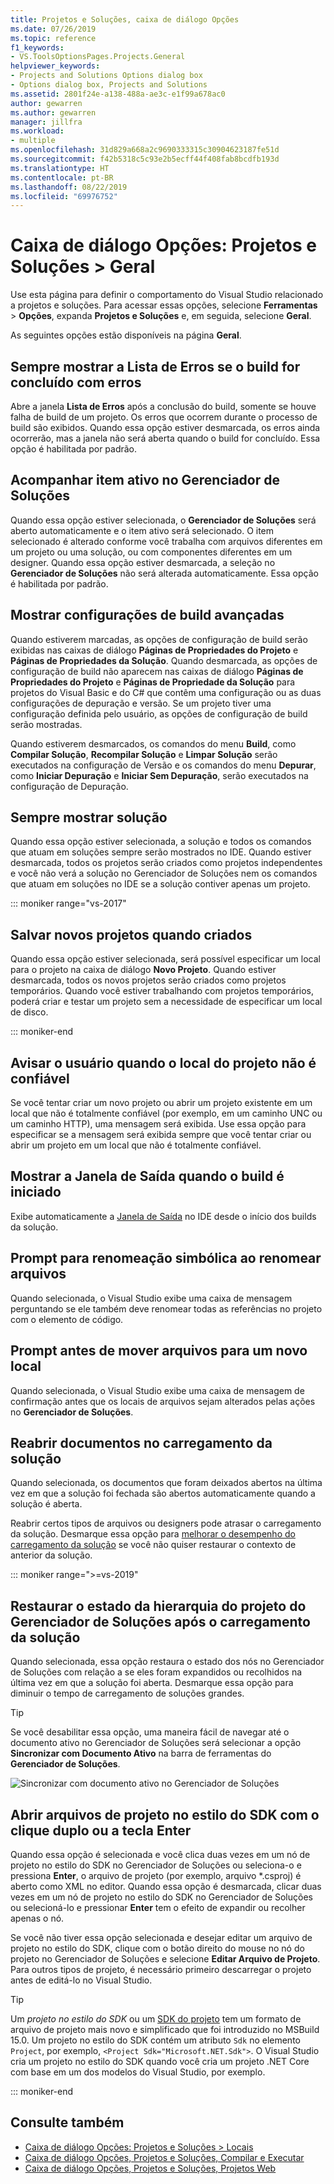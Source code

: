 ```yaml
---
title: Projetos e Soluções, caixa de diálogo Opções
ms.date: 07/26/2019
ms.topic: reference
f1_keywords:
- VS.ToolsOptionsPages.Projects.General
helpviewer_keywords:
- Projects and Solutions Options dialog box
- Options dialog box, Projects and Solutions
ms.assetid: 2801f24e-a138-488a-ae3c-e1f99a678ac0
author: gewarren
ms.author: gewarren
manager: jillfra
ms.workload:
- multiple
ms.openlocfilehash: 31d829a668a2c9690333315c30904623187fe51d
ms.sourcegitcommit: f42b5318c5c93e2b5ecff44f408fab8bcdfb193d
ms.translationtype: HT
ms.contentlocale: pt-BR
ms.lasthandoff: 08/22/2019
ms.locfileid: "69976752"
---
```

# <a name="options-dialog-box-projects-and-solutions--general"></a>Caixa de diálogo Opções: Projetos e Soluções \> Geral

Use esta página para definir o comportamento do Visual Studio relacionado a projetos e soluções. Para acessar essas opções, selecione **Ferramentas** > **Opções**, expanda **Projetos e Soluções** e, em seguida, selecione **Geral**.

As seguintes opções estão disponíveis na página **Geral**.

## <a name="always-show-error-list-if-build-finishes-with-errors"></a>Sempre mostrar a Lista de Erros se o build for concluído com erros

Abre a janela **Lista de Erros** após a conclusão do build, somente se houve falha de build de um projeto. Os erros que ocorrem durante o processo de build são exibidos. Quando essa opção estiver desmarcada, os erros ainda ocorrerão, mas a janela não será aberta quando o build for concluído. Essa opção é habilitada por padrão.

## <a name="track-active-item-in-solution-explorer"></a>Acompanhar item ativo no Gerenciador de Soluções

Quando essa opção estiver selecionada, o **Gerenciador de Soluções** será aberto automaticamente e o item ativo será selecionado. O item selecionado é alterado conforme você trabalha com arquivos diferentes em um projeto ou uma solução, ou com componentes diferentes em um designer. Quando essa opção estiver desmarcada, a seleção no **Gerenciador de Soluções** não será alterada automaticamente. Essa opção é habilitada por padrão.

## <a name="show-advanced-build-configurations"></a>Mostrar configurações de build avançadas

Quando estiverem marcadas, as opções de configuração de build serão exibidas nas caixas de diálogo **Páginas de Propriedades do Projeto** e **Páginas de Propriedades da Solução**. Quando desmarcada, as opções de configuração de build não aparecem nas caixas de diálogo **Páginas de Propriedades do Projeto** e **Páginas de Propriedade da Solução** para projetos do Visual Basic e do C# que contêm uma configuração ou as duas configurações de depuração e versão. Se um projeto tiver uma configuração definida pelo usuário, as opções de configuração de build serão mostradas.

Quando estiverem desmarcados, os comandos do menu **Build**, como **Compilar Solução**, **Recompilar Solução** e **Limpar Solução** serão executados na configuração de Versão e os comandos do menu **Depurar**, como **Iniciar Depuração** e **Iniciar Sem Depuração**, serão executados na configuração de Depuração.

## <a name="always-show-solution"></a>Sempre mostrar solução

Quando essa opção estiver selecionada, a solução e todos os comandos que atuam em soluções sempre serão mostrados no IDE. Quando estiver desmarcada, todos os projetos serão criados como projetos independentes e você não verá a solução no Gerenciador de Soluções nem os comandos que atuam em soluções no IDE se a solução contiver apenas um projeto.

::: moniker range="vs-2017"

## <a name="save-new-projects-when-created"></a>Salvar novos projetos quando criados

Quando essa opção estiver selecionada, será possível especificar um local para o projeto na caixa de diálogo **Novo Projeto**. Quando estiver desmarcada, todos os novos projetos serão criados como projetos temporários. Quando você estiver trabalhando com projetos temporários, poderá criar e testar um projeto sem a necessidade de especificar um local de disco.

::: moniker-end

## <a name="warn-user-when-the-project-location-is-not-trusted"></a>Avisar o usuário quando o local do projeto não é confiável

Se você tentar criar um novo projeto ou abrir um projeto existente em um local que não é totalmente confiável (por exemplo, em um caminho UNC ou um caminho HTTP), uma mensagem será exibida. Use essa opção para especificar se a mensagem será exibida sempre que você tentar criar ou abrir um projeto em um local que não é totalmente confiável.

## <a name="show-output-window-when-build-starts"></a>Mostrar a Janela de Saída quando o build é iniciado

Exibe automaticamente a [Janela de Saída](../../ide/reference/output-window.md) no IDE desde o início dos builds da solução.

## <a name="prompt-for-symbolic-renaming-when-renaming-files"></a>Prompt para renomeação simbólica ao renomear arquivos

Quando selecionada, o Visual Studio exibe uma caixa de mensagem perguntando se ele também deve renomear todas as referências no projeto com o elemento de código.

## <a name="prompt-before-moving-files-to-a-new-location"></a>Prompt antes de mover arquivos para um novo local

Quando selecionada, o Visual Studio exibe uma caixa de mensagem de confirmação antes que os locais de arquivos sejam alterados pelas ações no **Gerenciador de Soluções**.

## <a name="reopen-documents-on-solution-load"></a>Reabrir documentos no carregamento da solução

Quando selecionada, os documentos que foram deixados abertos na última vez em que a solução foi fechada são abertos automaticamente quando a solução é aberta.

Reabrir certos tipos de arquivos ou designers pode atrasar o carregamento da solução. Desmarque essa opção para [melhorar o desempenho do carregamento da solução](../../ide/visual-studio-performance-tips-and-tricks.md#disable-automatic-file-restore) se você não quiser restaurar o contexto de anterior da solução.

::: moniker range=">=vs-2019"

## <a name="restore-solution-explorer-project-hierarchy-state-on-solution-load"></a>Restaurar o estado da hierarquia do projeto do Gerenciador de Soluções após o carregamento da solução

Quando selecionada, essa opção restaura o estado dos nós no Gerenciador de Soluções com relação a se eles foram expandidos ou recolhidos na última vez em que a solução foi aberta. Desmarque essa opção para diminuir o tempo de carregamento de soluções grandes.

> [!TIP]
> Se você desabilitar essa opção, uma maneira fácil de navegar até o documento ativo no Gerenciador de Soluções será selecionar a opção **Sincronizar com Documento Ativo** na barra de ferramentas do **Gerenciador de Soluções**.
>
> ![Sincronizar com documento ativo no Gerenciador de Soluções](media/sync-active-document.png)

## <a name="open-sdk-style-project-files-with-double-click-or-the-enter-key"></a>Abrir arquivos de projeto no estilo do SDK com o clique duplo ou a tecla Enter

Quando essa opção é selecionada e você clica duas vezes em um nó de projeto no estilo do SDK no Gerenciador de Soluções ou seleciona-o e pressiona **Enter**, o arquivo de projeto (por exemplo, arquivo \*.csproj) é aberto como XML no editor. Quando essa opção é desmarcada, clicar duas vezes em um nó de projeto no estilo do SDK no Gerenciador de Soluções ou selecioná-lo e pressionar **Enter** tem o efeito de expandir ou recolher apenas o nó.

Se você não tiver essa opção selecionada e desejar editar um arquivo de projeto no estilo do SDK, clique com o botão direito do mouse no nó do projeto no Gerenciador de Soluções e selecione **Editar Arquivo de Projeto**. Para outros tipos de projeto, é necessário primeiro descarregar o projeto antes de editá-lo no Visual Studio.

> [!TIP]
> Um *projeto no estilo do SDK* ou um [SDK do projeto](../../msbuild/how-to-use-project-sdk.md) tem um formato de arquivo de projeto mais novo e simplificado que foi introduzido no MSBuild 15.0. Um projeto no estilo do SDK contém um atributo `Sdk` no elemento `Project`, por exemplo, `<Project Sdk="Microsoft.NET.Sdk">`. O Visual Studio cria um projeto no estilo do SDK quando você cria um projeto .NET Core com base em um dos modelos do Visual Studio, por exemplo.

::: moniker-end

## <a name="see-also"></a>Consulte também

- [Caixa de diálogo Opções: Projetos e Soluções \> Locais](projects-solutions-locations-options.md)
- [Caixa de diálogo Opções, Projetos e Soluções, Compilar e Executar](../../ide/reference/options-dialog-box-projects-and-solutions-build-and-run.md)
- [Caixa de diálogo Opções, Projetos e Soluções, Projetos Web](../../ide/reference/options-dialog-box-projects-and-solutions-web-projects.md)
